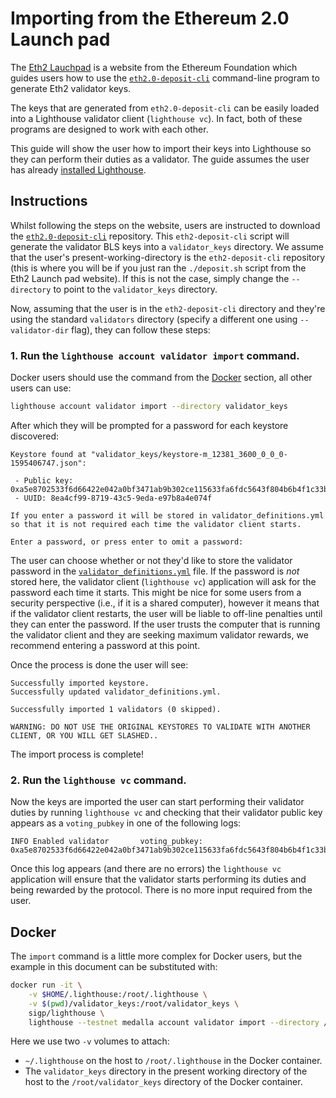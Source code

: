 # Importing from the Ethereum 2.0 Launch pad

The [Eth2 Lauchpad](https://github.com/ethereum/eth2.0-deposit) is a website
from the Ethereum Foundation which guides users how to use the
[`eth2.0-deposit-cli`](https://github.com/ethereum/eth2.0-deposit-cli)
command-line program to generate Eth2 validator keys.

The keys that are generated from `eth2.0-deposit-cli` can be easily loaded into
a Lighthouse validator client (`lighthouse vc`). In fact, both of these
programs are designed to work with each other.

This guide will show the user how to import their keys into Lighthouse so they
can perform their duties as a validator. The guide assumes the user has already
[installed Lighthouse](./installation.md).

## Instructions

Whilst following the steps on the website, users are instructed to download the
[`eth2.0-deposit-cli`](https://github.com/ethereum/eth2.0-deposit-cli)
repository. This `eth2-deposit-cli` script will generate the validator BLS keys
into a `validator_keys` directory. We assume that the user's
present-working-directory is the `eth2-deposit-cli` repository (this is where
you will be if you just ran the `./deposit.sh` script from the Eth2 Launch pad
website). If this is not the case, simply change the `--directory` to point to
the `validator_keys` directory.

Now, assuming that the user is in the `eth2-deposit-cli` directory and they're
using the standard `validators` directory (specify a different one using
`--validator-dir` flag), they can follow these steps:

### 1. Run the `lighthouse account validator import` command.

Docker users should use the command from the [Docker](#docker)
section, all other users can use:


```bash
lighthouse account validator import --directory validator_keys
```


After which they will be prompted for a password for each keystore discovered:

```
Keystore found at "validator_keys/keystore-m_12381_3600_0_0_0-1595406747.json":

 - Public key: 0xa5e8702533f6d66422e042a0bf3471ab9b302ce115633fa6fdc5643f804b6b4f1c33baf95f125ec21969a3b1e0dd9e56
 - UUID: 8ea4cf99-8719-43c5-9eda-e97b8a4e074f

If you enter a password it will be stored in validator_definitions.yml so that it is not required each time the validator client starts.

Enter a password, or press enter to omit a password:
```

The user can choose whether or not they'd like to store the validator password
in the [`validator_definitions.yml`](./validator-management.md) file. If the
password is *not* stored here, the validator client (`lighthouse vc`)
application will ask for the password each time it starts. This might be nice
for some users from a security perspective (i.e., if it is a shared computer),
however it means that if the validator client restarts, the user will be liable
to off-line penalties until they can enter the password. If the user trusts the
computer that is running the validator client and they are seeking maximum
validator rewards, we recommend entering a password at this point.

Once the process is done the user will see:

```
Successfully imported keystore.
Successfully updated validator_definitions.yml.

Successfully imported 1 validators (0 skipped).

WARNING: DO NOT USE THE ORIGINAL KEYSTORES TO VALIDATE WITH ANOTHER CLIENT, OR YOU WILL GET SLASHED..
```

The import process is complete!

### 2. Run the `lighthouse vc` command.

Now the keys are imported the user can start performing their validator duties
by running `lighthouse vc` and checking that their validator public key appears
as a `voting_pubkey` in one of the following logs:

```
INFO Enabled validator       voting_pubkey: 0xa5e8702533f6d66422e042a0bf3471ab9b302ce115633fa6fdc5643f804b6b4f1c33baf95f125ec21969a3b1e0dd9e56
```

Once this log appears (and there are no errors) the `lighthouse vc` application
will ensure that the validator starts performing its duties and being rewarded
by the protocol. There is no more input required from the user.

## Docker

The `import` command is a little more complex for Docker users, but the example
in this document can be substituted with:

```bash
docker run -it \
	-v $HOME/.lighthouse:/root/.lighthouse \
	-v $(pwd)/validator_keys:/root/validator_keys \
	sigp/lighthouse \
	lighthouse --testnet medalla account validator import --directory /root/validator_keys
```

Here we use two `-v` volumes to attach:

- `~/.lighthouse` on the host to `/root/.lighthouse` in the Docker container.
- The `validator_keys` directory in the present working directory of the host
	to the `/root/validator_keys` directory of the Docker container.
